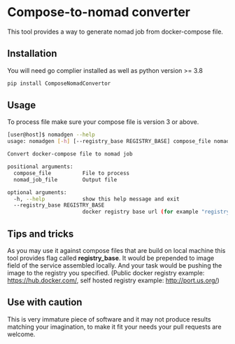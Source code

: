 # Compose-to-nomad converter

This tool provides a way to generate nomad job from docker-compose file.

## Installation

You will need go complier installed as well as python version >= 3.8
```sh
pip install ComposeNomadConvertor
``` 

## Usage

To process file make sure your compose file is version 3 or above.
```sh
[user@host]$ nomadgen --help
usage: nomadgen [-h] [--registry_base REGISTRY_BASE] compose_file nomad_job_file

Convert docker-compose file to nomad job

positional arguments:
  compose_file          File to process
  nomad_job_file        Output file

optional arguments:
  -h, --help            show this help message and exit
  --registry_base REGISTRY_BASE
                        docker registry base url (for example "registry.access.redhat.com/ubi8/" )
```

## Tips and tricks
As you may use it against compose files that are build on local machine this tool provides flag called **registry_base**. It would be prepended to image field of the service assembled locally. And your task would be pushing the image to the registry you specified.
(Public docker registry example: https://hub.docker.com/, self hosted registry example: http://port.us.org/)

## Use with caution
This is very immature piece of software and it may not produce results matching your imagination, to make it fit your needs your pull requests are welcome.